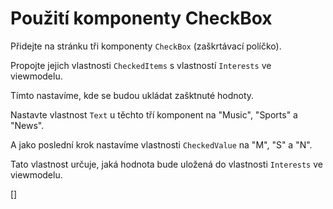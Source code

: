 ﻿Použití komponenty CheckBox
===========================
Přidejte na stránku tři komponenty `CheckBox` (zaškrtávací políčko).        
        
Propojte jejich vlastnosti `CheckedItems` s vlastností `Interests` ve viewmodelu.

Tímto nastavíme, kde se budou ukládat zašktnuté hodnoty.

Nastavte vlastnost `Text` u těchto tří komponent na "Music", "Sports" a "News".
        
A jako poslední krok nastavíme vlastnosti `CheckedValue` na "M", "S" a "N".

Tato vlastnost určuje, jaká hodnota bude uložená do vlastnosti `Interests` ve viewmodelu.     

[<DothtmlExercise Initial="samples/CustomerDetailView_Stage5.dothtml"
        Final="samples/CustomerDetailView_Stage6.dothtml"
        DisplayName="CustomerDetailView.dothtml"
        ValidatorId="Lesson3Step7Validator" />]